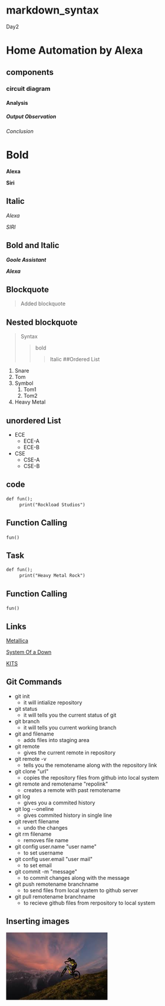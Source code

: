 # markdown_syntax
Day2
# Home Automation by Alexa
## components
### circuit diagram
#### Analysis
##### Output Observation
###### Conclusion
# Bold
**Alexa**

__Siri__

## Italic
*Alexa*

_SIRI_

## Bold and Italic
**_Goole Assistant_**

__*Alexa*__
## Blockquote
> Added blockquote
## Nested blockquote
 > Syntax
 >> bold
 >>> Italic
##Ordered List
1. Snare
2. Tom
3. Symbol
    1. Tom1
    1. Tom2
4. Heavy Metal
## unordered List
- ECE
    * ECE-A
    * ECE-B
- CSE
    * CSE-A
    * CSE-B
## code
```
def fun();
     print("Rockload Studios")
```
## Function Calling
`
fun()
`
## Task
```
def fun();  
     print("Heavy Metal Rock")
```
## Function Calling
`
fun()
`
## Links
[Metallica](https://www.metallica.com/)

[System Of a Down](https://www.instagram.com/systemofadown/)

[KITS](https://collegedunia.com/college/14034-krishna-chaitanya-institute-of-technology-and-sciences-kits-prakasam)
## Git Commands
- git init
  - it will intialize repository
- git status
  - it will tells you the current status of git
- git branch
  - it will tells you current working branch
- git and filename
  - adds files into staging area
- git remote
  - gives the current remote in repository
- git remote -v
  - tells you the remotename along with the repository link
- git clone "url"
  - copies the repository files from github  into local system
- git remote and remotename "repolink"
  - creates a remote with past remotename
- git log
  - gives you a commited history
- git log --oneline
  - gives commited history in single line
- git revert filename
  - undo the changes
- git rm filename
  - removes file name
- git config user.name "user name"
  - to set username 
- git config user.email "user mail"
  - to set email
- git commit -m "message"
  - to commit changes along with the message
- git push remotename branchname
  - to send files from local system to github server
- git pull remotename branchname
  - to recieve github files from rerpository to local system
## Inserting images
![cycling](https://github.com/sajeev111/markdown_syntax/blob/master/01.jpg)
